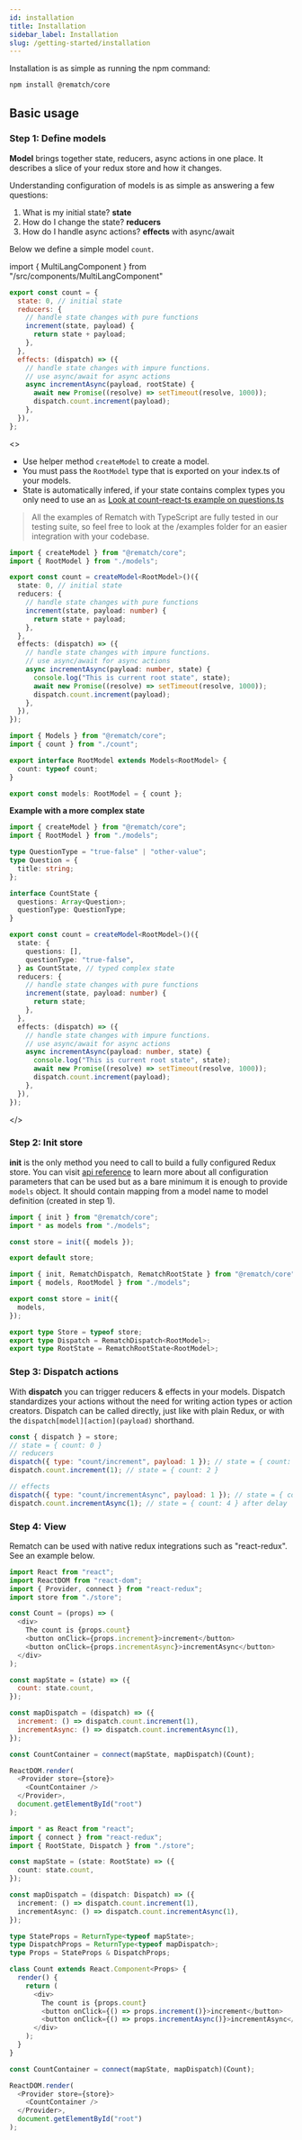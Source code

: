 ```yaml
---
id: installation
title: Installation
sidebar_label: Installation
slug: /getting-started/installation
---
```


Installation is as simple as running the npm command:

```bash npm2yarn
npm install @rematch/core
```

## Basic usage

### Step 1: Define models

**Model** brings together state, reducers, async actions in one place. It describes a slice of your redux store and how it changes.

Understanding configuration of models is as simple as answering a few questions:

1. What is my initial state? **state**
2. How do I change the state? **reducers**
3. How do I handle async actions? **effects** with async/await

Below we define a simple model `count`.

import { MultiLangComponent } from "/src/components/MultiLangComponent"

<MultiLangComponent>

```js
export const count = {
  state: 0, // initial state
  reducers: {
    // handle state changes with pure functions
    increment(state, payload) {
      return state + payload;
    },
  },
  effects: (dispatch) => ({
    // handle state changes with impure functions.
    // use async/await for async actions
    async incrementAsync(payload, rootState) {
      await new Promise((resolve) => setTimeout(resolve, 1000));
      dispatch.count.increment(payload);
    },
  }),
};
```

<>

- Use helper method `createModel` to create a model.
- You must pass the `RootModel` type that is exported on your index.ts of your models.
- State is automatically infered, if your state contains complex types you only need to use an `as` [Look at count-react-ts example on questions.ts](https://github.com/rematch/rematch/blob/next-types/examples/count-react-ts/src/models/questions.ts)

> All the examples of Rematch with TypeScript are fully tested in our testing suite, so feel free to look at the /examples folder for an easier integration with your codebase.

```ts title="./models/countModel.ts"
import { createModel } from "@rematch/core";
import { RootModel } from "./models";

export const count = createModel<RootModel>()({
  state: 0, // initial state
  reducers: {
    // handle state changes with pure functions
    increment(state, payload: number) {
      return state + payload;
    },
  },
  effects: (dispatch) => ({
    // handle state changes with impure functions.
    // use async/await for async actions
    async incrementAsync(payload: number, state) {
      console.log("This is current root state", state);
      await new Promise((resolve) => setTimeout(resolve, 1000));
      dispatch.count.increment(payload);
    },
  }),
});
```

```ts title="./models/index.ts"
import { Models } from "@rematch/core";
import { count } from "./count";

export interface RootModel extends Models<RootModel> {
  count: typeof count;
}

export const models: RootModel = { count };
```

**Example with a more complex state**

```ts
import { createModel } from "@rematch/core";
import { RootModel } from "./models";

type QuestionType = "true-false" | "other-value";
type Question = {
  title: string;
};

interface CountState {
  questions: Array<Question>;
  questionType: QuestionType;
}

export const count = createModel<RootModel>()({
  state: {
    questions: [],
    questionType: "true-false",
  } as CountState, // typed complex state
  reducers: {
    // handle state changes with pure functions
    increment(state, payload: number) {
      return state;
    },
  },
  effects: (dispatch) => ({
    // handle state changes with impure functions.
    // use async/await for async actions
    async incrementAsync(payload: number, state) {
      console.log("This is current root state", state);
      await new Promise((resolve) => setTimeout(resolve, 1000));
      dispatch.count.increment(payload);
    },
  }),
});
```

</>

</MultiLangComponent>

### Step 2: Init store

**init** is the only method you need to call to build a fully configured Redux store. You can visit [api reference](/docs/api-reference) to learn more about all configuration parameters that can be used but as a bare minimum it is enough to provide `models` object. It should contain mapping from a model name to model definition (created in step 1).

<MultiLangComponent>

```js title="store.js"
import { init } from "@rematch/core";
import * as models from "./models";

const store = init({ models });

export default store;
```

```ts title="store.ts"
import { init, RematchDispatch, RematchRootState } from "@rematch/core";
import { models, RootModel } from "./models";

export const store = init({
  models,
});

export type Store = typeof store;
export type Dispatch = RematchDispatch<RootModel>;
export type RootState = RematchRootState<RootModel>;
```

</MultiLangComponent>

### Step 3: Dispatch actions

With **dispatch** you can trigger reducers & effects in your models. Dispatch standardizes your actions without the need for writing action types or action creators. Dispatch can be called directly, just like with plain Redux, or with the `dispatch[model][action](payload)` shorthand.

```js
const { dispatch } = store;
// state = { count: 0 }
// reducers
dispatch({ type: "count/increment", payload: 1 }); // state = { count: 1 }
dispatch.count.increment(1); // state = { count: 2 }

// effects
dispatch({ type: "count/incrementAsync", payload: 1 }); // state = { count: 3 } after delay
dispatch.count.incrementAsync(1); // state = { count: 4 } after delay
```

### Step 4: View

Rematch can be used with native redux integrations such as "react-redux". See an example below.

<MultiLangComponent>

```js title="App.js"
import React from "react";
import ReactDOM from "react-dom";
import { Provider, connect } from "react-redux";
import store from "./store";

const Count = (props) => (
  <div>
    The count is {props.count}
    <button onClick={props.increment}>increment</button>
    <button onClick={props.incrementAsync}>incrementAsync</button>
  </div>
);

const mapState = (state) => ({
  count: state.count,
});

const mapDispatch = (dispatch) => ({
  increment: () => dispatch.count.increment(1),
  incrementAsync: () => dispatch.count.incrementAsync(1),
});

const CountContainer = connect(mapState, mapDispatch)(Count);

ReactDOM.render(
  <Provider store={store}>
    <CountContainer />
  </Provider>,
  document.getElementById("root")
);
```

```ts title="App.tsx"
import * as React from "react";
import { connect } from "react-redux";
import { RootState, Dispatch } from "./store";

const mapState = (state: RootState) => ({
  count: state.count,
});

const mapDispatch = (dispatch: Dispatch) => ({
  increment: () => dispatch.count.increment(1),
  incrementAsync: () => dispatch.count.incrementAsync(1),
});

type StateProps = ReturnType<typeof mapState>;
type DispatchProps = ReturnType<typeof mapDispatch>;
type Props = StateProps & DispatchProps;

class Count extends React.Component<Props> {
  render() {
    return (
      <div>
        The count is {props.count}
        <button onClick={() => props.increment()}>increment</button>
        <button onClick={() => props.incrementAsync()}>incrementAsync</button>
      </div>
    );
  }
}

const CountContainer = connect(mapState, mapDispatch)(Count);

ReactDOM.render(
  <Provider store={store}>
    <CountContainer />
  </Provider>,
  document.getElementById("root")
);
```

</MultiLangComponent>

